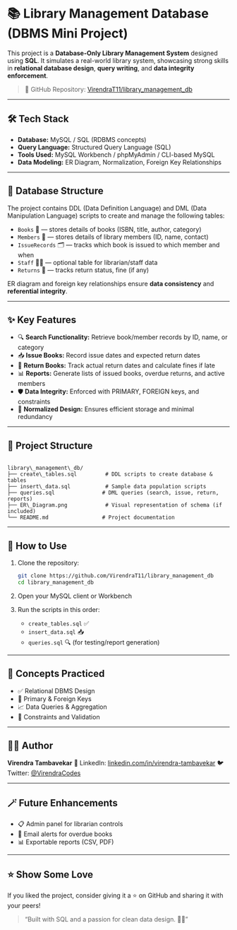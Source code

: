 # 📚 Library Management Database (DBMS Mini Project)

This project is a **Database-Only Library Management System** designed using **SQL**. It simulates a real-world library system, showcasing strong skills in **relational database design**, **query writing**, and **data integrity enforcement**.

> 🔗 GitHub Repository: [VirendraT11/library_management_db](https://github.com/VirendraT11/library_management_db)

---

## 🛠 Tech Stack

- **Database:** MySQL / SQL (RDBMS concepts)
- **Query Language:** Structured Query Language (SQL)
- **Tools Used:** MySQL Workbench / phpMyAdmin / CLI-based MySQL
- **Data Modeling:** ER Diagram, Normalization, Foreign Key Relationships

---

## 🧱 Database Structure

The project contains DDL (Data Definition Language) and DML (Data Manipulation Language) scripts to create and manage the following tables:

- `Books` 📖 — stores details of books (ISBN, title, author, category)
- `Members` 🧑 — stores details of library members (ID, name, contact)
- `IssueRecords` 🗂 — tracks which book is issued to which member and when
- `Staff` 👨‍💼 — optional table for librarian/staff data
- `Returns` 🔁 — tracks return status, fine (if any)

ER diagram and foreign key relationships ensure **data consistency** and **referential integrity**.

---

## ✨ Key Features

- 🔍 **Search Functionality:** Retrieve book/member records by ID, name, or category
- 📥 **Issue Books:** Record issue dates and expected return dates
- 🔁 **Return Books:** Track actual return dates and calculate fines if late
- 📊 **Reports:** Generate lists of issued books, overdue returns, and active members
- 🛡️ **Data Integrity:** Enforced with PRIMARY, FOREIGN keys, and constraints
- 🧹 **Normalized Design:** Ensures efficient storage and minimal redundancy

---

## 📂 Project Structure

```

library\_management\_db/
├── create\_tables.sql         # DDL scripts to create database & tables
├── insert\_data.sql           # Sample data population scripts
├── queries.sql               # DML queries (search, issue, return, reports)
├── ER\_Diagram.png            # Visual representation of schema (if included)
└── README.md                 # Project documentation

````

---

## 🚀 How to Use

1. Clone the repository:
   ```bash
   git clone https://github.com/VirendraT11/library_management_db
   cd library_management_db

2. Open your MySQL client or Workbench

3. Run the scripts in this order:

   * `create_tables.sql` ✅
   * `insert_data.sql` 📥
   * `queries.sql` 🔍 (for testing/report generation)

---

## 🧠 Concepts Practiced

* ✅ Relational DBMS Design
* 🔑 Primary & Foreign Keys
* 📈 Data Queries & Aggregation
* 🚫 Constraints and Validation

---

## 🙋‍♂️ Author

**Virendra Tambavekar**
📌 LinkedIn: [linkedin.com/in/virendra-tambavekar](https://www.linkedin.com/in/virendra-tambavekar/)
🐦 Twitter: [@VirendraCodes](https://x.com/VirendraCodes)

---

## 🪄 Future Enhancements

* 📋 Admin panel for librarian controls
* 📧 Email alerts for overdue books
* 📊 Exportable reports (CSV, PDF)

---

## ⭐ Show Some Love

If you liked the project, consider giving it a ⭐ on GitHub and sharing it with your peers!

> “Built with SQL and a passion for clean data design. 🧠💾”


